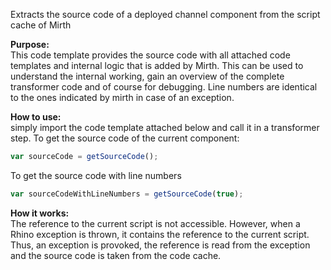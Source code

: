 Extracts the source code of a deployed channel component from the script cache of Mirth

**Purpose:**<br/>
This code template provides the source code with all attached code templates and internal logic that is added by Mirth. This can be used to understand the internal working, gain an overview of the complete transformer code and of course for debugging. Line numbers are identical to the ones indicated by mirth in case of an exception.

**How to use:**<br/>
simply import the code template attached below and call it in a transformer step.
To get the source code of the current component:
```js
var sourceCode = getSourceCode();
```
To get the source code with line numbers
```js
var sourceCodeWithLineNumbers = getSourceCode(true);
```

**How it works:**<br/>
The reference to the current script is not accessible. However, when a Rhino exception is thrown, it contains the reference to the current script. Thus, an exception is provoked, the reference is read from the exception and the source code is taken from the code cache.
